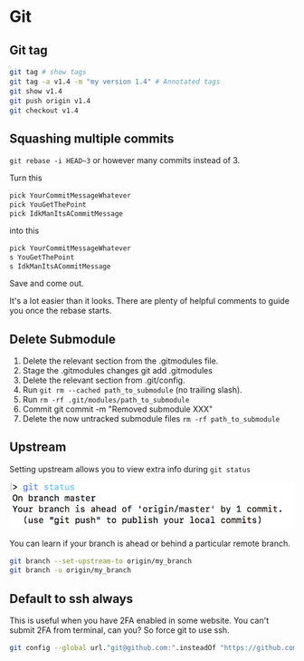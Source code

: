 # Git

## Git tag

```bash
git tag # show tags
git tag -a v1.4 -m "my version 1.4" # Annotated tags
git show v1.4
git push origin v1.4
git checkout v1.4
```

## Squashing multiple commits

`git rebase -i HEAD~3` or however many commits instead of 3.

Turn this

```text
pick YourCommitMessageWhatever
pick YouGetThePoint
pick IdkManItsACommitMessage
```

into this

```text
pick YourCommitMessageWhatever
s YouGetThePoint
s IdkManItsACommitMessage
```

Save and come out.

It's a lot easier than it looks. There are plenty of helpful comments to guide you once the rebase starts.

## Delete Submodule

1. Delete the relevant section from the .gitmodules file.
2. Stage the .gitmodules changes git add .gitmodules
3. Delete the relevant section from .git/config.
4. Run `git rm --cached path_to_submodule` (no trailing slash).
5. Run `rm -rf .git/modules/path_to_submodule`
6. Commit git commit -m "Removed submodule XXX"
7. Delete the now untracked submodule files `rm -rf path_to_submodule`

## Upstream

Setting upstream allows you to view extra info during `git status`

![](assets/markdown-img-paste-20180717103331600.png)

You can learn if your branch is ahead or behind a particular remote branch.

```bash
git branch --set-upstream-to origin/my_branch
git branch -u origin/my_branch
```

## Default to ssh always 

This is useful when you have 2FA enabled in some website. You can't submit 2FA from terminal, can you? So force git to use ssh.

```bash
git config --global url."git@github.com:".insteadOf "https://github.com/"
```